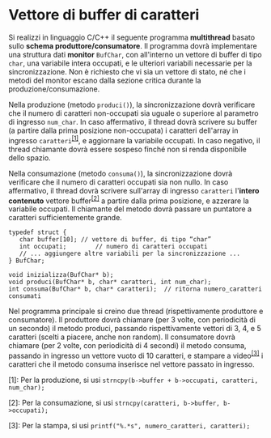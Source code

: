 # Vettore di buffer di caratteri

Si realizzi in linguaggio C/C++ il seguente programma **multithread**
basato sullo **schema produttore/consumatore**. Il programma dovrà
implementare una struttura dati **monitor** `BufChar`, con all'interno
un vettore di buffer di tipo `char`, una variabile intera occupati, e le
ulteriori variabili necessarie per la sincronizzazione. Non è richiesto
che vi sia un vettore di stato, né che i metodi del monitor escano dalla
sezione critica durante la produzione/consumazione.

Nella produzione (metodo `produci()`), la sincronizzazione dovrà
verificare che il numero di caratteri non-occupati sia uguale o
superiore al parametro di ingresso `num_char`. In caso affermativo, il
thread dovrà scrivere su buffer (a partire dalla prima posizione
non-occupata) i caratteri dell'array in ingresso `caratteri`<sup>[\[1\]](#footnote1)</sup>, e
aggiornare la variabile occupati. In caso negativo, il thread chiamante
dovrà essere sospeso finché non si renda disponibile dello spazio.

Nella consumazione (metodo `consuma()`), la sincronizzazione dovrà
verificare che il numero di caratteri occupati sia non nullo. In caso
affermativo, il thread dovrà scrivere sull'array di ingresso `caratteri`
l'**intero contenuto** vettore buffer<sup>[\[2\]](#footnote2)</sup> a partire dalla prima
posizione, e azzerare la variabile occupati. Il chiamante del metodo
dovrà passare un puntatore a caratteri sufficientemente grande.

    typedef struct {
       char buffer[10]; // vettore di buffer, di tipo “char”
       int occupati;        // numero di caratteri occupati
       // ... aggiungere altre variabili per la sincronizzazione ...
    } BufChar;

    void inizializza(BufChar* b);
    void produci(BufChar* b, char* caratteri, int num_char);
    int consuma(BufChar* b, char* caratteri);  // ritorna numero_caratteri consumati

Nel programma principale si creino due thread (rispettivamente
produttore e consumatore). Il produttore dovrà chiamare (per 3 volte,
con periodicità di un secondo) il metodo produci, passando
rispettivamente vettori di 3, 4, e 5 caratteri (scelti a piacere, anche
non random). Il consumatore dovrà chiamare (per 2 volte, con periodicità
di 4 secondi) il metodo consuma, passando in ingresso un vettore vuoto
di 10 caratteri, e stampare a video<sup>[\[3\]](#footnote3)</sup> i caratteri che il metodo
consuma inserisce nel vettore passato in ingresso.

<a name="footnote1">[1]</a>: Per la produzione, si usi
    `strncpy(b->buffer + b->occupati, caratteri, num_char);`

<a name="footnote2">[2]</a>: Per la consumazione, si usi
    `strncpy(caratteri, b->buffer, b->occupati);`

<a name="footnote3">[3]</a>: Per la stampa, si usi
    `printf("%.*s", numero_caratteri, caratteri);`
